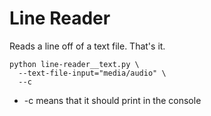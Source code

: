# Line Reader

Reads a line off of a text file. That's it.

```
python line-reader__text.py \
  --text-file-input="media/audio" \
  --c
```

- -c means that it should print in the console
